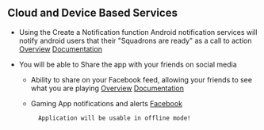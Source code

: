 ## Cloud and Device Based Services

* Using the Create a Notification function Android notification services will notify android users that their "Squadrons are ready" as a call to action
[Overview](https://developer.android.com/docs)
[Documentation](https://developer.android.com/training/notify-user/build-notification#java)

* You will be able to Share the app with your friends on social media
	* Ability to share on your Facebook feed, allowing your friends to see what you are playing
	[Overview](https://developers.facebook.com/docs/sharing/overview)
	[Documentation](https://developers.facebook.com/products/sharing-facebook)
	* Gaming App notifications and alerts
	[Facebook](https://developers.facebook.com/docs/games/)

			Application will be usable in offline mode!
